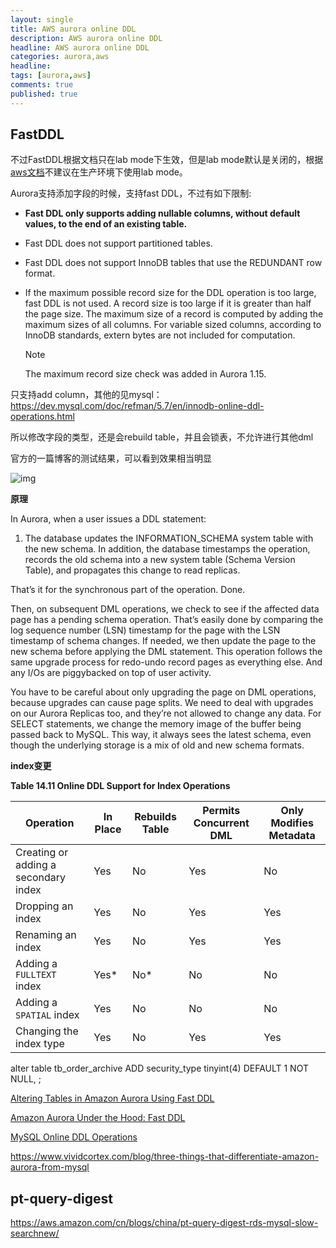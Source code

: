```yaml
---
layout: single
title: AWS aurora online DDL
description: AWS aurora online DDL
headline: AWS aurora online DDL
categories: aurora,aws
headline: 
tags: [aurora,aws]
comments: true
published: true
---
```




## FastDDL

不过FastDDL根据文档只在lab mode下生效，但是lab mode默认是关闭的，根据[aws文档](https://docs.aws.amazon.com/AmazonRDS/latest/AuroraUserGuide/AuroraMySQL.Managing.FastDDL.html)不建议在生产环境下使用lab mode。

Aurora支持添加字段的时候，支持fast DDL，不过有如下限制:

- **Fast DDL only supports adding nullable columns, without default values, to the end of an existing table.**

- Fast DDL does not support partitioned tables.

- Fast DDL does not support InnoDB tables that use the REDUNDANT row format.

- If the maximum possible record size for the DDL operation is too large, fast DDL is not used. A record size is too large if it is greater than half the page size. The maximum size of a record is computed by adding the maximum sizes of all columns. For variable sized columns, according to InnoDB standards, extern bytes are not included for computation.

  Note

  The maximum record size check was added in Aurora 1.15.



只支持add column，其他的见mysql：https://dev.mysql.com/doc/refman/5.7/en/innodb-online-ddl-operations.html

所以修改字段的类型，还是会rebuild table，并且会锁表，不允许进行其他dml

官方的一篇博客的测试结果，可以看到效果相当明显

![img](https://d2908q01vomqb2.cloudfront.net/887309d048beef83ad3eabf2a79a64a389ab1c9f/2017/04/04/TableComparison.png)



**原理**

In Aurora, when a user issues a DDL statement:

1. The database updates the INFORMATION_SCHEMA system table with the new schema. In addition, the database timestamps the operation, records the old schema into a new system table (Schema Version Table), and propagates this change to read replicas.

That’s it for the synchronous part of the operation. Done.

Then, on subsequent DML operations, we check to see if the affected data page has a pending schema operation. That’s easily done by comparing the log sequence number (LSN) timestamp for the page with the LSN timestamp of schema changes. If needed, we then update the page to the new schema before applying the DML statement. This operation follows the same upgrade process for redo-undo record pages as everything else. And any I/Os are piggybacked on top of user activity.

You have to be careful about only upgrading the page on DML operations, because upgrades can cause page splits. We need to deal with upgrades on our Aurora Replicas too, and they’re not allowed to change any data. For SELECT statements, we change the memory image of the buffer being passed back to MySQL. This way, it always sees the latest schema, even though the underlying storage is a mix of old and new schema formats.



**index变更**

**Table 14.11 Online DDL Support for Index Operations**

| Operation                            | In Place | Rebuilds Table | Permits Concurrent DML | Only Modifies Metadata |
| ------------------------------------ | -------- | -------------- | ---------------------- | ---------------------- |
| Creating or adding a secondary index | Yes      | No             | Yes                    | No                     |
| Dropping an index                    | Yes      | No             | Yes                    | Yes                    |
| Renaming an index                    | Yes      | No             | Yes                    | Yes                    |
| Adding a `FULLTEXT` index            | Yes*     | No*            | No                     | No                     |
| Adding a `SPATIAL` index             | Yes      | No             | No                     | No                     |
| Changing the index type              | Yes      | No             | Yes                    | Yes                    |

alter table tb_order_archive ADD security_type tinyint(4) DEFAULT 1 NOT NULL, 	;

[Altering Tables in Amazon Aurora Using Fast DDL](https://docs.aws.amazon.com/AmazonRDS/latest/AuroraUserGuide/AuroraMySQL.Managing.FastDDL.html)

[Amazon Aurora Under the Hood: Fast DDL](https://aws.amazon.com/blogs/database/amazon-aurora-under-the-hood-fast-ddl/)

[MySQL Online DDL Operations](https://dev.mysql.com/doc/refman/5.7/en/innodb-online-ddl-operations.html#online-ddl-index-operations)

https://www.vividcortex.com/blog/three-things-that-differentiate-amazon-aurora-from-mysql



## pt-query-digest

https://aws.amazon.com/cn/blogs/china/pt-query-digest-rds-mysql-slow-searchnew/